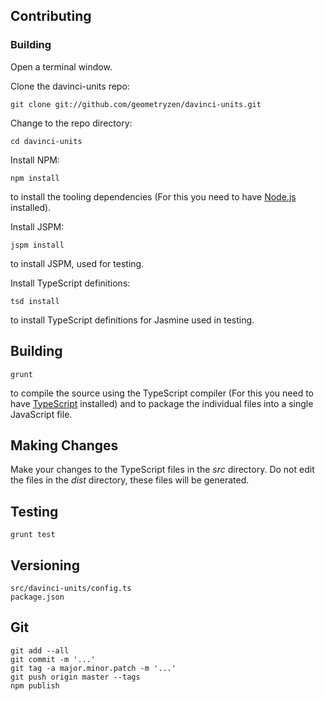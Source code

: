 ## Contributing

### Building

Open a terminal window.

Clone the davinci-units repo:
```
git clone git://github.com/geometryzen/davinci-units.git
```

Change to the repo directory:
```
cd davinci-units
```

Install NPM:
```
npm install
```
to install the tooling dependencies (For this you need to have [Node.js](http://nodejs.org) installed).

Install JSPM:
```
jspm install
```
to install JSPM, used for testing.

Install TypeScript definitions:
```
tsd install
```
to install TypeScript definitions for Jasmine used in testing.

## Building

```
grunt
```
to compile the source using the TypeScript compiler (For this you need to have [TypeScript](http://www.typescriptlang.org) installed) and to package the individual files into a single JavaScript file.

## Making Changes

Make your changes to the TypeScript files in the _src_ directory. Do not edit the files in the _dist_ directory, these files will be generated.

## Testing

```
grunt test
```

## Versioning

```
src/davinci-units/config.ts
package.json
```

## Git

```
git add --all
git commit -m '...'
git tag -a major.minor.patch -m '...'
git push origin master --tags
npm publish
```